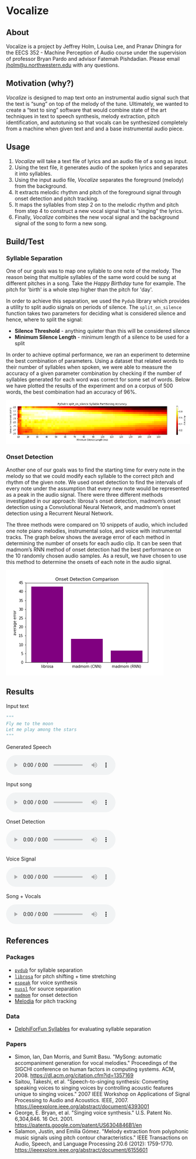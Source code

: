 # Vocalize

## About

Vocalize is a project by Jeffrey Holm, Louisa Lee, and Pranav Dhingra for the EECS 352 - Machine Perception of Audio course under the supervision of professor Bryan Pardo and advisor Fatemah Pishdadian. Please email jholm@u.northwestern.edu with any questions.

## Motivation (why?)

*Vocalize* is designed to map text onto an instrumental audio signal such that the text is “sung” on top of the melody of the tune. Ultimately, we wanted to create a “text to sing” software that would combine state of the art techniques in text to speech synthesis, melody extraction, pitch identification, and autotuning so that vocals can be synthesized completely from a machine when given text and and a base instrumental audio piece.

## Usage

1. *Vocalize* will take a text file of lyrics and an audio file of a song as input.
2. Using the text file, it generates audio of the spoken lyrics and separates it into syllables.
3. Using the input audio file, *Vocalize* separates the foreground (melody) from the background.
4. It extracts melodic rhythm and pitch of the foreground signal through onset detection and pitch tracking.
5. It maps the syllables from step 2 on to the melodic rhythm and pitch from step 4 to construct a new vocal signal that is “singing” the lyrics.
6. Finally, *Vocalize* combines the new vocal signal and the background signal of the song to form a new song.

## Build/Test

### Syllable Separation

One of our goals was to map one syllable to one note of the melody. The reason being that multiple syllables of the same word could be sung at different pitches in a song. Take the *Happy Birthday* tune for example. The pitch for 'birth' is a whole step higher than the pitch for 'day'.

In order to achieve this separation, we used the `Pydub` library which provides a utility to split audio signals on periods of silence. The `split_on_silence` function takes two parameters for deciding what is considered silence and hence, where to split the signal:

- **Silence Threshold** - anything quieter than this will be considered silence
- **Minimum Silence Length** - minimum length of a silence to be used for a split

In order to achieve optimal performance, we ran an experiment to determine the best combination of parameters. Using a dataset that related words to their number of syllables when spoken, we were able to measure the accuracy of a given parameter combination by checking if the number of syllables generated for each word was correct for some set of words. Below we have plotted the results of the experiment and on a corpus of 500 words, the best combination had an accuracy of 96%.

![Syllable Splitting Accuracy Heatmap](images/accuracy-heatmap.png)

### Onset Detection

Another one of our goals was to find the starting time for every note in the melody so that we could modify each syllable to the correct pitch and rhythm of the given note. We used onset detection to find the intervals of every note under the assumption that every new note would be represented as a peak in the audio signal. There were three different methods investigated in our approach: librosa's onset detection, madmom’s onset detection using a Convolutional Neural Network, and madmom’s onset detection using a Recurrent Neural Network.

The three methods were compared on 10 snippets of audio, which included one note piano melodies, instrumental solos, and voice with instrumental tracks. The graph below shows the average error of each method in determining the number of onsets for each audio clip. It can be seen that madmom’s RNN method of onset detection had the best performance on the 10 randomly chosen audio samples. As a result, we have chosen to use this method to determine the onsets of each note in the audio signal.

![Onset Detection Evaluation](images/onset_detect_evaluation.png)

## Results

Input text

```python
"""
Fly me to the moon
Let me play among the stars
"""
```

Generated Speech

<audio controls="controls"><source src="audio/flymetothemoon_speech.wav" type="audio/x-wav">Your browser does not support the audio element</audio>

Input song

<audio controls="controls"><source src="audio/FlyMeToTheMoon.wav" type="audio/x-wav">Your browser does not support the audio element</audio>

Onset Detection

<audio controls="controls"><source src="audio/flymetothemoon_clicks.wav" type="audio/x-wav">Your browser does not support the audio element</audio>

Voice Signal

<audio controls="controls"><source src="audio/flymetothemoon_tunedvoice.wav" type="audio/x-wav">Your browser does not support the audio element</audio>

Song + Vocals

<audio controls="controls"><source src="audio/flymetothemoon_output.wav" type="audio/x-wav">Your browser does not support the audio element</audio>

## References

### Packages

- [`pydub`](http://pydub.com/) for syllable separation
- [`librosa`](https://librosa.github.io/) for pitch shifting + time stretching
- [`espeak`](http://espeak.sourceforge.net/) for voice synthesis
- [`nussl`](https://interactiveaudiolab.github.io/nussl/) for source separation
- [`madmom`](https://madmom.readthedocs.io/en/latest/) for onset detection
- [Melodia](https://www.upf.edu/web/mtg/melodia) for pitch tracking

### Data

- [DelphiForFun Syllables](http://www.delphiforfun.org/programs/Syllables.htm) for evaluating syllable separation

### Papers

- Simon, Ian, Dan Morris, and Sumit Basu. "MySong: automatic accompaniment generation for vocal melodies." Proceedings of the SIGCHI conference on human factors in computing systems. ACM, 2008.
<https://dl.acm.org/citation.cfm?id=1357169>
- Saitou, Takeshi, et al. "Speech-to-singing synthesis: Converting speaking voices to singing voices by controlling acoustic features unique to singing voices." 2007 IEEE Workshop on Applications of Signal Processing to Audio and Acoustics. IEEE, 2007.
<https://ieeexplore.ieee.org/abstract/document/4393001>
- George, E. Bryan, et al. "Singing voice synthesis." U.S. Patent No. 6,304,846. 16 Oct. 2001.
<https://patents.google.com/patent/US6304846B1/en>
- Salamon, Justin, and Emilia Gómez. "Melody extraction from polyphonic music signals using pitch contour characteristics." IEEE Transactions on Audio, Speech, and Language Processing 20.6 (2012): 1759-1770.
<https://ieeexplore.ieee.org/abstract/document/6155601>
